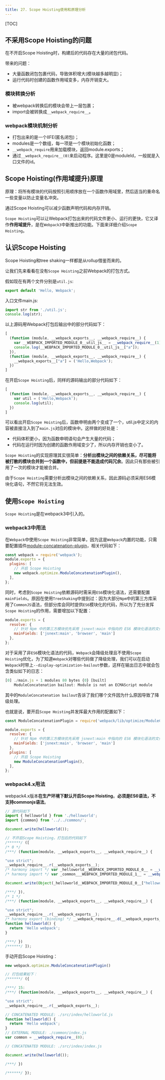 ```yaml
---
title: 27. Scope Hoisting使用和原理分析
---
```

[TOC]
## 不采用Scope Hoisting的问题
在不开启Scope Hoisting时，构建后的代码存在大量的闭包代码。

带来的问题：
* 大量函数闭包包裹代码，导致体积增大(模块越多越明显)；
* 运行代码时创建的函数作用域变多，内存开销变大。

### 模块转换分析
* 被webpack转换后的模块会带上一层包裹；
* import会被转换成`__webpack_require__`。

### webpack模块机制分析
* 打包出来的是一个IIFE(匿名闭包)；
* modules是一个数组，每一项是一个模块初始化函数；
* `__webpack_require`用来加载模块，返回module.exports；
* 通过`__webpack_require__(0)`来启动程序。这里是0是moduleId，一般就是入口文件的id。

## Scope Hoisting(作用域提升)原理
原理：将所有模块的代码按照引用顺序放在一个函数作用域里，然后适当的重命名一些变量以防止变量名冲突。

通过Scope Hoisting可以减少函数声明代码和内存开销。

`Scope Hoisting`可以让Webpack打包出来的代码文件更小、运行的更快，它又译作**作用域提升**，是在`Webpack3`中新推出的功能。下面来详细介绍`Scope Hoisting`。
## 认识Scope Hoisting
Scope Hoisting和tree shaking一样都是从rollup借鉴而来的。

让我们先来看看在没有`Scope Hoisting`之前Webpack的打包方式。

假如现在有两个文件分别是`util.js`:
```js
export default 'Hello, Webpack';
```
入口文件main.js:
```js
import str from './util.js';
console.log(str);
```
以上源码用Webpack打包后输出中的部分代码如下：
```js
[
  (function (module, __webpack_exports__, __webpack_require__) {
    var __WEBPACK_IMPORTED_MODULE_0__util_js__ = __webpack_require__(1);
    console.log(__WEBPACK_IMPORTED_MODULE_0__util_js__["a"]);
  }),
  (function (module, __webpack_exports__, __webpack_require__) {
    __webpack_exports__["a"] = ('Hello,Webpack');
  })
]
```
在开启`Scope Hoisting`后，同样的源码输出的部分代码如下：
```js
[
  (function (module, __webpack_exports__, __webpack_require__) {
    var util = ('Hello,Webpack');
    console.log(util);
  })
]
```
可以看出开启`Scope Hoisting`后，函数申明由两个变成了一个，util.js中定义的内容被直接注入到了`main.js`对应的模块中。这样做的好处是：

* 代码体积更小，因为函数申明语句会产生大量的代码；
* 代码在运行时因为创建的函数作用域变少了，所以内存开销也变小了。

`Scope Hoisting`的实现原理其实很简单：**分析出模块之间的依赖关系，尽可能将被打散的模块合并到一个函数中，但前提是不能造成代码冗余**。因此只有那些被引用了一次的模块才能被合并。

由于`Scope Hoisting`需要分析出模块之间的依赖关系，因此源码必须采用ES6模块化语句，不然它将无法生效。

## 使用`Scope Hoisting`
`Scope Hoisting`是在webpack3中引入的。
### webpack3中用法
在`Webpack`中使用`Scope Hoisting`非常简单，因为这是`Webpack`内置的功能，只需要配置插件[module-concatenation-plugin](https://www.webpackjs.com/plugins/module-concatenation-plugin/)，相关代码如下：
```js
const webpack = require('webpack');
module.exports = {
  plugins: [
    // 开启 Scope Hoisting
    new webpack.optimize.ModuleConcatenationPlugin(),
  ],
};
```
同时，考虑到`Scope Hoisting`依赖源码时需采用`ES6`模块化语法，还需要配置 `mainFields`。原因在使用`TreeShaking`中提到过：因为大部分`Npm`中的第三方库采用了`CommonJS`语法，但部分库会同时提供`ES6`模块化的代码，所以为了充分发挥`Scope Hoisting`的作用，需要增加以下配置：
```js
module.exports = {
  resolve: {
    // 针对 Npm 中的第三方模块优先采用 jsnext:main 中指向的 ES6 模块化语法的文件
    mainFields: ['jsnext:main', 'browser', 'main']
  },
};
```
对于采用了非`ES6`模块化语法的代码，`Webpack`会降级处理且不使用`Scope Hoisting`优化，为了知道`Webpack`对哪些代码做了降级处理，我们可以在启动 `Webpack`时带上`--display-optimization-bailout`参数，这样在输出日志中就会包含类似如下的日志：
```js
[0] ./main.js + 1 modules 80 bytes {0} [built]
    ModuleConcatenation bailout: Module is not an ECMAScript module
```
其中的`ModuleConcatenation bailout`告诉了我们哪个文件因为什么原因导致了降级处理。

也就是说，要开启`Scope Hoisting`并发挥最大作用的配置如下：
```js
const ModuleConcatenationPlugin = require('webpack/lib/optimize/ModuleConcatenationPlugin');

module.exports = {
  resolve: {
    // 针对 Npm 中的第三方模块优先采用 jsnext:main 中指向的 ES6 模块化语法的文件
    mainFields: ['jsnext:main', 'browser', 'main']
  },
  plugins: [
    // 开启 Scope Hoisting
    new ModuleConcatenationPlugin(),
  ],
};
```
### webpack4.x用法
webpack4.x版本**在生产环境下默认开启Scope Hoisting**。**必须是ES6语法，不支持commonjs语法**。
```js
// 源代码如下
import { helloworld } from './helloworld';
import {common} from '../../common/';

document.write(helloworld());
```
```js
// 不开启Scope Hoisting，打包后的代码如下
/******/ ([
/* 0 */
/***/ (function(module, __webpack_exports__, __webpack_require__) {

"use strict";
__webpack_require__.r(__webpack_exports__);
/* harmony import */ var _helloworld__WEBPACK_IMPORTED_MODULE_0__ = __webpack_require__(1);
/* harmony import */ var _common___WEBPACK_IMPORTED_MODULE_1__ = __webpack_require__(2);

document.write(Object(_helloworld__WEBPACK_IMPORTED_MODULE_0__["helloworld"])());

/***/ }),
/* 1 */
/***/ (function(module, __webpack_exports__, __webpack_require__) {

"use strict";
__webpack_require__.r(__webpack_exports__);
/* harmony export (binding) */ __webpack_require__.d(__webpack_exports__, "helloworld", function() { return helloworld; });
function helloworld() {
  return 'Hello webpack';
}

/***/ })
/******/ ]);
```
手动开启Scope Hoisting：
```js
new webpack.optimize.ModuleConcatenationPlugin()
```
```js
// 打包结果如下：
/******/ ({

/***/ 15:
/***/ (function(module, __webpack_exports__, __webpack_require__) {

"use strict";
__webpack_require__.r(__webpack_exports__);

// CONCATENATED MODULE: ./src/index/helloworld.js
function helloworld() {
  return 'Hello webpack';
}
// EXTERNAL MODULE: ./common/index.js
var common = __webpack_require__(0);

// CONCATENATED MODULE: ./src/index/index.js

document.write(helloworld());

/***/ })

/******/ });
```